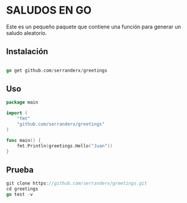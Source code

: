# SALUDOS EN GO

Este es un pequeño paquete que contiene una función para generar un saludo aleatorio.

## Instalación

```go

go get github.com/serranderx/greetings
```

## Uso

```go
package main

import (
	"fmt"
	"github.com/serranderx/greetings"
)

func main() {
	fmt.Println(greetings.Hello("Juan"))
}
```

## Prueba

```go
git clone https://github.com/serranderx/greetings.git
cd greetings
go test -v
```